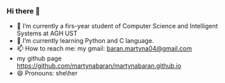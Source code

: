 ### Hi there 👋

- 🔭 I’m currently a firs-year student of Computer Science and Intelligent Systems at AGH UST
- 🌱 I’m currently learning Python and C language.
- 📫 How to reach me: my gmail: baran.martyna04@gmail.com
- my github page https://github.com/martynabaran/martynabaran.github.io
- 😄 Pronouns: she\her

